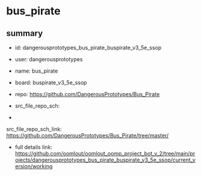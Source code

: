 # bus_pirate
 
## summary 
* id: dangerousprototypes_bus_pirate_buspirate_v3_5e_ssop
* user: dangerousprototypes
* name: bus_pirate
* board: buspirate_v3_5e_ssop
* repo: https://github.com/DangerousPrototypes/Bus_Pirate



* src_file_repo_sch: 
*
 src_file_repo_sch_link: https://github.com/DangerousPrototypes/Bus_Pirate/tree/master/
* full details link: https://github.com/oomlout/oomlout_oomp_project_bot_v_2/tree/main/projects/dangerousprototypes_bus_pirate_buspirate_v3_5e_ssop/current_version/working  






